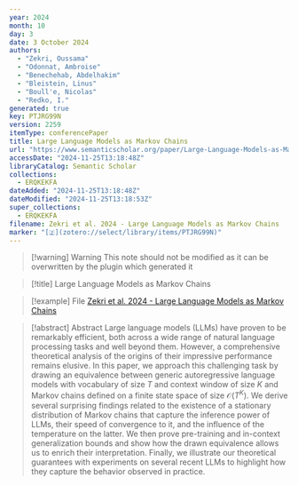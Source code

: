```yaml
---
year: 2024
month: 10
day: 3
date: 3 October 2024
authors:
  - "Zekri, Oussama"
  - "Odonnat, Ambroise"
  - "Benechehab, Abdelhakim"
  - "Bleistein, Linus"
  - "Boull'e, Nicolas"
  - "Redko, I."
generated: true
key: PTJRG99N
version: 2259
itemType: conferencePaper
title: Large Language Models as Markov Chains
url: "https://www.semanticscholar.org/paper/Large-Language-Models-as-Markov-Chains-Zekri-Odonnat/0d5dc0baf12635df418d8ee11816f2956b002f64"
accessDate: "2024-11-25T13:18:48Z"
libraryCatalog: Semantic Scholar
collections:
  - ERQKEKFA
dateAdded: "2024-11-25T13:18:48Z"
dateModified: "2024-11-25T13:18:53Z"
super_collections:
  - ERQKEKFA
filename: Zekri et al. 2024 - Large Language Models as Markov Chains
marker: "[🇿](zotero://select/library/items/PTJRG99N)"
---
```


>[!warning] Warning
> This note should not be modified as it can be overwritten by the plugin which generated it

> [!title] Large Language Models as Markov Chains

> [!example] File
> [Zekri et al. 2024 - Large Language Models as Markov Chains](Zekri%20et%20al.%202024%20-%20Large%20Language%20Models%20as%20Markov%20Chains.pdf)

> [!abstract] Abstract
> Large language models (LLMs) have proven to be remarkably efficient, both across a wide range of natural language processing tasks and well beyond them. However, a comprehensive theoretical analysis of the origins of their impressive performance remains elusive. In this paper, we approach this challenging task by drawing an equivalence between generic autoregressive language models with vocabulary of size $T$ and context window of size $K$ and Markov chains defined on a finite state space of size $\mathcal{O}(T^K)$. We derive several surprising findings related to the existence of a stationary distribution of Markov chains that capture the inference power of LLMs, their speed of convergence to it, and the influence of the temperature on the latter. We then prove pre-training and in-context generalization bounds and show how the drawn equivalence allows us to enrich their interpretation. Finally, we illustrate our theoretical guarantees with experiments on several recent LLMs to highlight how they capture the behavior observed in practice.

